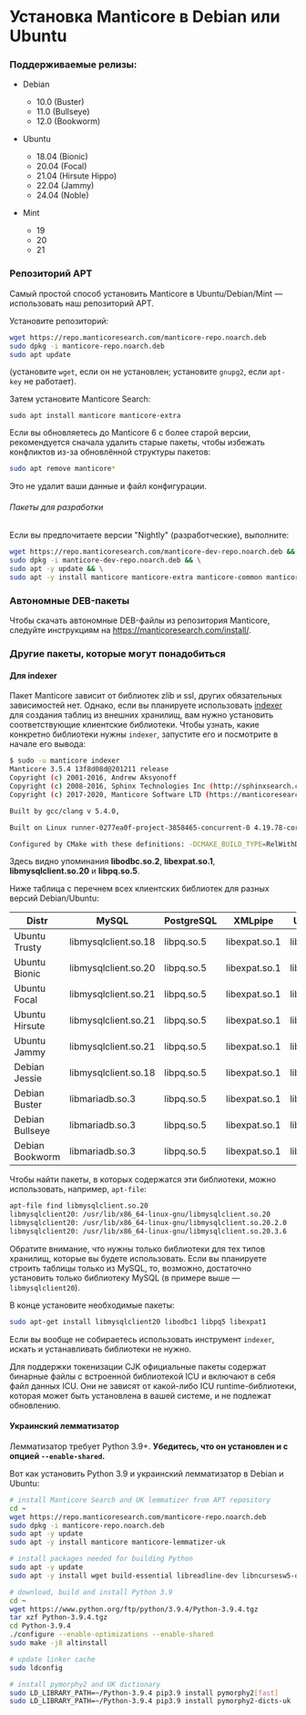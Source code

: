 # Установка Manticore в Debian или Ubuntu

### Поддерживаемые релизы:

* Debian
  * 10.0 (Buster)
  * 11.0 (Bullseye)
  * 12.0 (Bookworm)

* Ubuntu
  * 18.04 (Bionic)
  * 20.04 (Focal)
  * 21.04 (Hirsute Hippo)
  * 22.04 (Jammy)
  * 24.04 (Noble)

* Mint
  * 19
  * 20
  * 21

### Репозиторий APT
Самый простой способ установить Manticore в Ubuntu/Debian/Mint — использовать наш репозиторий APT.

Установите репозиторий:
```bash
wget https://repo.manticoresearch.com/manticore-repo.noarch.deb
sudo dpkg -i manticore-repo.noarch.deb
sudo apt update
```
(установите `wget`, если он не установлен; установите `gnupg2`, если `apt-key` не работает).

Затем установите Manticore Search:
```
sudo apt install manticore manticore-extra
```

Если вы обновляетесь до Manticore 6 с более старой версии, рекомендуется сначала удалить старые пакеты, чтобы избежать конфликтов из-за обновлённой структуры пакетов:

```bash
sudo apt remove manticore*
```

Это не удалит ваши данные и файл конфигурации.

###### Пакеты для разработки
Если вы предпочитаете версии "Nightly" (разработческие), выполните:
```bash
wget https://repo.manticoresearch.com/manticore-dev-repo.noarch.deb && \
sudo dpkg -i manticore-dev-repo.noarch.deb && \
sudo apt -y update && \
sudo apt -y install manticore manticore-extra manticore-common manticore-server manticore-server-core manticore-tools manticore-executor manticore-buddy manticore-backup manticore-columnar-lib manticore-server-core-dbgsym manticore-tools-dbgsym manticore-columnar-lib-dbgsym manticore-icudata-65l manticore-galera manticore-galera-dbgsym manticore-language-packs manticore-load
```

### Автономные DEB-пакеты
Чтобы скачать автономные DEB-файлы из репозитория Manticore, следуйте инструкциям на https://manticoresearch.com/install/.

### Другие пакеты, которые могут понадобиться
#### Для indexer
Пакет Manticore зависит от библиотек zlib и ssl, других обязательных зависимостей нет. Однако, если вы планируете использовать [indexer](../Data_creation_and_modification/Adding_data_from_external_storages/Plain_tables_creation.md#Indexer-tool) для создания таблиц из внешних хранилищ, вам нужно установить соответствующие клиентские библиотеки. Чтобы узнать, какие конкретно библиотеки нужны `indexer`, запустите его и посмотрите в начале его вывода:

```bash
$ sudo -u manticore indexer
Manticore 3.5.4 13f8d08d@201211 release
Copyright (c) 2001-2016, Andrew Aksyonoff
Copyright (c) 2008-2016, Sphinx Technologies Inc (http://sphinxsearch.com)
Copyright (c) 2017-2020, Manticore Software LTD (https://manticoresearch.com)

Built by gcc/clang v 5.4.0,

Built on Linux runner-0277ea0f-project-3858465-concurrent-0 4.19.78-coreos #1 SMP Mon Oct 14 22:56:39 -00 2019 x86_64 x86_64 x86_64 GNU/Linux

Configured by CMake with these definitions: -DCMAKE_BUILD_TYPE=RelWithDebInfo -DDISTR_BUILD=xenial -DUSE_SSL=ON -DDL_UNIXODBC=1 -DUNIXODBC_LIB=libodbc.so.2 -DDL_EXPAT=1 -DEXPAT_LIB=libexpat.so.1 -DUSE_LIBICONV=1 -DDL_MYSQL=1 -DMYSQL_LIB=libmysqlclient.so.20 -DDL_PGSQL=1 -DPGSQL_LIB=libpq.so.5 -DLOCALDATADIR=/var/data -DFULL_SHARE_DIR=/usr/share/manticore -DUSE_ICU=1 -DUSE_BISON=ON -DUSE_FLEX=ON -DUSE_SYSLOG=1 -DWITH_EXPAT=1 -DWITH_ICONV=ON -DWITH_MYSQL=1 -DWITH_ODBC=ON -DWITH_POSTGRESQL=1 -DWITH_RE2=1 -DWITH_STEMMER=1 -DWITH_ZLIB=ON -DGALERA_SOVERSION=31 -DSYSCONFDIR=/etc/manticoresearch
```

Здесь видно упоминания **libodbc.so.2**, **libexpat.so.1**, **libmysqlclient.so.20** и **libpq.so.5**.

Ниже таблица с перечнем всех клиентских библиотек для разных версий Debian/Ubuntu:

| Distr | MySQL | PostgreSQL | XMLpipe | UnixODBC |
| - | - | - | - | - |
| Ubuntu Trusty | libmysqlclient.so.18 | libpq.so.5 | libexpat.so.1 | libodbc.so.1 |
| Ubuntu Bionic | libmysqlclient.so.20 | libpq.so.5 | libexpat.so.1 | libodbc.so.2 |
| Ubuntu Focal | libmysqlclient.so.21 | libpq.so.5 | libexpat.so.1 | libodbc.so.2 |
| Ubuntu Hirsute | libmysqlclient.so.21 | libpq.so.5 | libexpat.so.1 | libodbc.so.2 |
| Ubuntu Jammy | libmysqlclient.so.21 | libpq.so.5 | libexpat.so.1 | libodbc.so.2 |
| Debian Jessie | libmysqlclient.so.18 | libpq.so.5 | libexpat.so.1 | libodbc.so.2 |
| Debian Buster | libmariadb.so.3 | libpq.so.5 | libexpat.so.1 | libodbc.so.2 |
| Debian Bullseye | libmariadb.so.3 | libpq.so.5 | libexpat.so.1 | libodbc.so.2 |
| Debian Bookworm | libmariadb.so.3 | libpq.so.5 | libexpat.so.1 | libodbc.so.2 |

Чтобы найти пакеты, в которых содержатся эти библиотеки, можно использовать, например, `apt-file`:

```bash
apt-file find libmysqlclient.so.20
libmysqlclient20: /usr/lib/x86_64-linux-gnu/libmysqlclient.so.20
libmysqlclient20: /usr/lib/x86_64-linux-gnu/libmysqlclient.so.20.2.0
libmysqlclient20: /usr/lib/x86_64-linux-gnu/libmysqlclient.so.20.3.6
```

Обратите внимание, что нужны только библиотеки для тех типов хранилищ, которые вы будете использовать. Если вы планируете строить таблицы только из MySQL, то, возможно, достаточно установить только библиотеку MySQL (в примере выше — `libmysqlclient20`).

В конце установите необходимые пакеты:

```bash
sudo apt-get install libmysqlclient20 libodbc1 libpq5 libexpat1
```

Если вы вообще не собираетесь использовать инструмент `indexer`, искать и устанавливать библиотеки не нужно.

Для поддержки токенизации CJK официальные пакеты содержат бинарные файлы с встроенной библиотекой ICU и включают в себя файл данных ICU. Они не зависят от какой-либо ICU runtime-библиотеки, которая может быть установлена в вашей системе, и не подлежат обновлению.

#### Украинский лемматизатор
Лемматизатор требует Python 3.9+. **Убедитесь, что он установлен и с опцией `--enable-shared`.**

Вот как установить Python 3.9 и украинский лемматизатор в Debian и Ubuntu:

```bash
# install Manticore Search and UK lemmatizer from APT repository
cd ~
wget https://repo.manticoresearch.com/manticore-repo.noarch.deb
sudo dpkg -i manticore-repo.noarch.deb
sudo apt -y update
sudo apt -y install manticore manticore-lemmatizer-uk

# install packages needed for building Python
sudo apt -y update
sudo apt -y install wget build-essential libreadline-dev libncursesw5-dev libssl-dev libsqlite3-dev tk-dev libgdbm-dev libc6-dev libbz2-dev libffi-dev zlib1g-dev

# download, build and install Python 3.9
cd ~
wget https://www.python.org/ftp/python/3.9.4/Python-3.9.4.tgz
tar xzf Python-3.9.4.tgz
cd Python-3.9.4
./configure --enable-optimizations --enable-shared
sudo make -j8 altinstall

# update linker cache
sudo ldconfig

# install pymorphy2 and UK dictionary
sudo LD_LIBRARY_PATH=~/Python-3.9.4 pip3.9 install pymorphy2[fast]
sudo LD_LIBRARY_PATH=~/Python-3.9.4 pip3.9 install pymorphy2-dicts-uk
```
<!-- proofread -->

